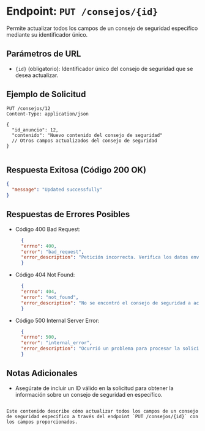 
# Endpoint: `PUT /consejos/{id}`

Permite actualizar todos los campos de un consejo de seguridad específico mediante su identificador único.

## Parámetros de URL
- `{id}` (obligatorio): Identificador único del consejo de seguridad que se desea actualizar.

## Ejemplo de Solicitud
```http
PUT /consejos/12
Content-Type: application/json

{
  "id_anuncio": 12,
  "contenido": "Nuevo contenido del consejo de seguridad"
  // Otros campos actualizados del consejo de seguridad
}


```

## Respuesta Exitosa (Código 200 OK)
```json
{
  "message": "Updated successfully"
}


```

## Respuestas de Errores Posibles
- Código 400 Bad Request:

  ```json
    {
    "errno": 400,
    "error": "bad_request",
    "error_description": "Petición incorrecta. Verifica los datos enviados."
    }

  ```
- Código 404 Not Found:

  ```json
    {
    "errno": 404,
    "error": "not_found",
    "error_description": "No se encontró el consejo de seguridad a actualizar."
    }

  ```
- Código 500 Internal Server Error:
  ```json
    {
    "errno": 500,
    "error": "internal_error",
    "error_description": "Ocurrió un problema para procesar la solicitud."
    }
  ```

## Notas Adicionales

- Asegúrate de incluir un ID válido en la solicitud para obtener la información
  sobre un consejo de seguridad en específico.
```

Este contenido describe cómo actualizar todos los campos de un consejo de seguridad específico a través del endpoint `PUT /consejos/{id}` con los campos proporcionados.